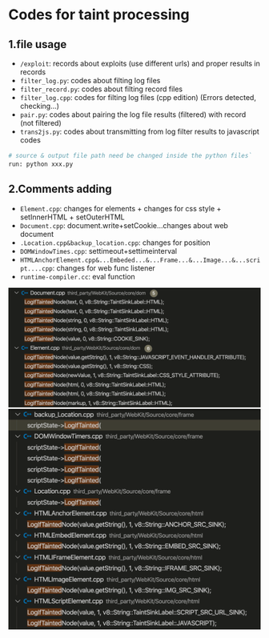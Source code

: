 # Codes for taint processing

## 1.file usage

- `/exploit`: records about exploits (use different urls) and proper results in records
- `filter_log.py`: codes about filting log files
- `filter_record.py`: codes about filting record files
- `filter_log.cpp`: codes for filting log files (cpp edition) (Errors detected, checking...)
- `pair.py`: codes about pairing the log file results (filtered) with record (not filtered)
- `trans2js.py`: codes about transmitting from log filter results to javascript codes

```python
# source & output file path need be changed inside the python files`
run: python xxx.py
```

## 2.Comments adding
- `Element.cpp`: changes for elements + changes for css style + setInnerHTML + setOuterHTML
- `Document.cpp`: document.write+setCookie...changes about web document 
- `.Location.cpp&backup_location.cpp`: changes for position 
- `DOMWindowTimes.cpp`: settimeout+settimeinterval
- `HTMLAnchorElement.cpp&...Embeded...&...Frame...&...Image...&...script....cpp`: changes for web func listener
- `runtime-compiler.cc`: eval function

<img src='./pics/1.png'>

<img src='./pics/2.png'>
